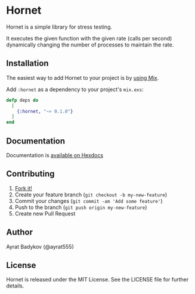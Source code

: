 # Hornet

 Hornet is a simple library for stress testing.

It executes the given function with the given rate (calls per second) dynamically changing the number of processes to maintain the rate.

## Installation

The easiest way to add Hornet to your project is by [using Mix](http://elixir-lang.org/getting-started/mix-otp/introduction-to-mix.html).

Add `:hornet` as a dependency to your project's `mix.exs`:

```elixir
defp deps do
  [
    {:hornet, "~> 0.1.0"}
  ]
end
```

## Documentation

Documentation is [available on Hexdocs](https://hexdocs.pm/hornet/)

## Contributing

1. [Fork it!](http://github.com/ayrat555/hornet/fork)
2. Create your feature branch (`git checkout -b my-new-feature`)
3. Commit your changes (`git commit -am 'Add some feature'`)
4. Push to the branch (`git push origin my-new-feature`)
5. Create new Pull Request

## Author

Ayrat Badykov (@ayrat555)


## License

Hornet is released under the MIT License. See the LICENSE file for further
details.
